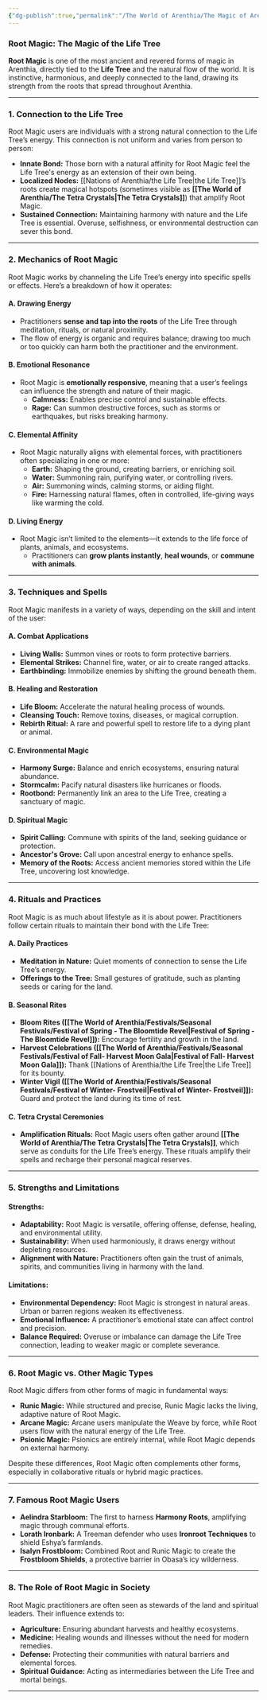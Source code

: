 ```yaml
---
{"dg-publish":true,"permalink":"/The World of Arenthia/The Magic of Arenthia/The Types of Magic/Details about Root Magic/"}
---
```


### **Root Magic: The Magic of the Life Tree**

**Root Magic** is one of the most ancient and revered forms of magic in Arenthia, directly tied to the **Life Tree** and the natural flow of the world. It is instinctive, harmonious, and deeply connected to the land, drawing its strength from the roots that spread throughout Arenthia.

---

### **1. Connection to the Life Tree**

Root Magic users are individuals with a strong natural connection to the Life Tree’s energy. This connection is not uniform and varies from person to person:

- **Innate Bond:** Those born with a natural affinity for Root Magic feel the Life Tree's energy as an extension of their own being.
- **Localized Nodes:** [[Nations of Arenthia/the Life Tree\|the Life Tree]]’s roots create magical hotspots (sometimes visible as **[[The World of Arenthia/The Tetra Crystals\|The Tetra Crystals]]**) that amplify Root Magic.
- **Sustained Connection:** Maintaining harmony with nature and the Life Tree is essential. Overuse, selfishness, or environmental destruction can sever this bond.

---

### **2. Mechanics of Root Magic**

Root Magic works by channeling the Life Tree’s energy into specific spells or effects. Here’s a breakdown of how it operates:

#### **A. Drawing Energy**

- Practitioners **sense and tap into the roots** of the Life Tree through meditation, rituals, or natural proximity.
- The flow of energy is organic and requires balance; drawing too much or too quickly can harm both the practitioner and the environment.

#### **B. Emotional Resonance**

- Root Magic is **emotionally responsive**, meaning that a user’s feelings can influence the strength and nature of their magic.
    - **Calmness:** Enables precise control and sustainable effects.
    - **Rage:** Can summon destructive forces, such as storms or earthquakes, but risks breaking harmony.

#### **C. Elemental Affinity**

- Root Magic naturally aligns with elemental forces, with practitioners often specializing in one or more:
    - **Earth:** Shaping the ground, creating barriers, or enriching soil.
    - **Water:** Summoning rain, purifying water, or controlling rivers.
    - **Air:** Summoning winds, calming storms, or aiding flight.
    - **Fire:** Harnessing natural flames, often in controlled, life-giving ways like warming the cold.

#### **D. Living Energy**

- Root Magic isn’t limited to the elements—it extends to the life force of plants, animals, and ecosystems.
    - Practitioners can **grow plants instantly**, **heal wounds**, or **commune with animals**.

---

### **3. Techniques and Spells**

Root Magic manifests in a variety of ways, depending on the skill and intent of the user:

#### **A. Combat Applications**

- **Living Walls:** Summon vines or roots to form protective barriers.
- **Elemental Strikes:** Channel fire, water, or air to create ranged attacks.
- **Earthbinding:** Immobilize enemies by shifting the ground beneath them.

#### **B. Healing and Restoration**

- **Life Bloom:** Accelerate the natural healing process of wounds.
- **Cleansing Touch:** Remove toxins, diseases, or magical corruption.
- **Rebirth Ritual:** A rare and powerful spell to restore life to a dying plant or animal.

#### **C. Environmental Magic**

- **Harmony Surge:** Balance and enrich ecosystems, ensuring natural abundance.
- **Stormcalm:** Pacify natural disasters like hurricanes or floods.
- **Rootbond:** Permanently link an area to the Life Tree, creating a sanctuary of magic.

#### **D. Spiritual Magic**

- **Spirit Calling:** Commune with spirits of the land, seeking guidance or protection.
- **Ancestor's Grove:** Call upon ancestral energy to enhance spells.
- **Memory of the Roots:** Access ancient memories stored within the Life Tree, uncovering lost knowledge.

---

### **4. Rituals and Practices**

Root Magic is as much about lifestyle as it is about power. Practitioners follow certain rituals to maintain their bond with the Life Tree:

#### **A. Daily Practices**

- **Meditation in Nature:** Quiet moments of connection to sense the Life Tree’s energy.
- **Offerings to the Tree:** Small gestures of gratitude, such as planting seeds or caring for the land.

#### **B. Seasonal Rites**

- **Bloom Rites ([[The World of Arenthia/Festivals/Seasonal Festivals/Festival of Spring - The Bloomtide Revel\|Festival of Spring - The Bloomtide Revel]]):** Encourage fertility and growth in the land.
- **Harvest Celebrations ([[The World of Arenthia/Festivals/Seasonal Festivals/Festival of Fall- Harvest Moon Gala\|Festival of Fall- Harvest Moon Gala]]):** Thank [[Nations of Arenthia/the Life Tree\|the Life Tree]] for its bounty.
- **Winter Vigil ([[The World of Arenthia/Festivals/Seasonal Festivals/Festival of Winter- Frostveil\|Festival of Winter- Frostveil]]):** Guard and protect the land during its time of rest.

#### **C. Tetra Crystal Ceremonies**

- **Amplification Rituals:** Root Magic users often gather around **[[The World of Arenthia/The Tetra Crystals\|The Tetra Crystals]]**, which serve as conduits for the Life Tree’s energy. These rituals amplify their spells and recharge their personal magical reserves.

---

### **5. Strengths and Limitations**

#### **Strengths:**

- **Adaptability:** Root Magic is versatile, offering offense, defense, healing, and environmental utility.
- **Sustainability:** When used harmoniously, it draws energy without depleting resources.
- **Alignment with Nature:** Practitioners often gain the trust of animals, spirits, and communities living in harmony with the land.

#### **Limitations:**

- **Environmental Dependency:** Root Magic is strongest in natural areas. Urban or barren regions weaken its effectiveness.
- **Emotional Influence:** A practitioner’s emotional state can affect control and precision.
- **Balance Required:** Overuse or imbalance can damage the Life Tree connection, leading to weaker magic or complete severance.

---

### **6. Root Magic vs. Other Magic Types**

Root Magic differs from other forms of magic in fundamental ways:

- **Runic Magic:** While structured and precise, Runic Magic lacks the living, adaptive nature of Root Magic.
- **Arcane Magic:** Arcane users manipulate the Weave by force, while Root users flow with the natural energy of the Life Tree.
- **Psionic Magic:** Psionics are entirely internal, while Root Magic depends on external harmony.

Despite these differences, Root Magic often complements other forms, especially in collaborative rituals or hybrid magic practices.

---

### **7. Famous Root Magic Users**

- **Aelindra Starbloom:** The first to harness **Harmony Roots**, amplifying magic through communal efforts.
- **Lorath Ironbark:** A Treeman defender who uses **Ironroot Techniques** to shield Eshya’s farmlands.
- **Isalyn Frostbloom:** Combined Root and Runic Magic to create the **Frostbloom Shields**, a protective barrier in Obasa’s icy wilderness.

---

### **8. The Role of Root Magic in Society**

Root Magic practitioners are often seen as stewards of the land and spiritual leaders. Their influence extends to:

- **Agriculture:** Ensuring abundant harvests and healthy ecosystems.
- **Medicine:** Healing wounds and illnesses without the need for modern remedies.
- **Defense:** Protecting their communities with natural barriers and elemental forces.
- **Spiritual Guidance:** Acting as intermediaries between the Life Tree and mortal beings.

---
